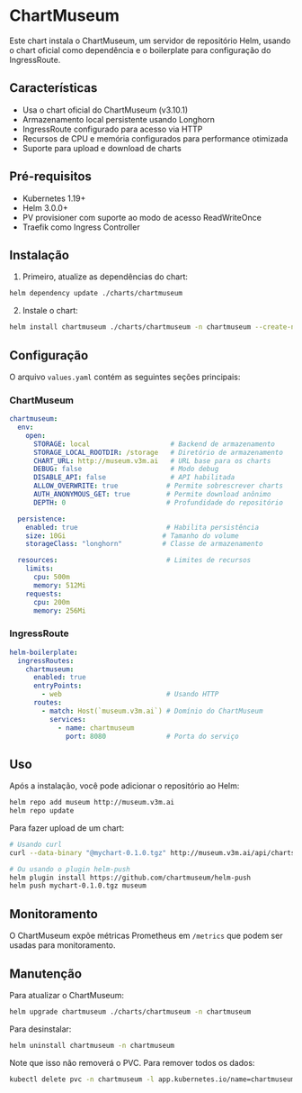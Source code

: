 # ChartMuseum

Este chart instala o ChartMuseum, um servidor de repositório Helm, usando o chart oficial como dependência e o boilerplate para configuração do IngressRoute.

## Características

- Usa o chart oficial do ChartMuseum (v3.10.1)
- Armazenamento local persistente usando Longhorn
- IngressRoute configurado para acesso via HTTP
- Recursos de CPU e memória configurados para performance otimizada
- Suporte para upload e download de charts

## Pré-requisitos

- Kubernetes 1.19+
- Helm 3.0.0+
- PV provisioner com suporte ao modo de acesso ReadWriteOnce
- Traefik como Ingress Controller

## Instalação

1. Primeiro, atualize as dependências do chart:
```bash
helm dependency update ./charts/chartmuseum
```

2. Instale o chart:
```bash
helm install chartmuseum ./charts/chartmuseum -n chartmuseum --create-namespace
```

## Configuração

O arquivo `values.yaml` contém as seguintes seções principais:

### ChartMuseum

```yaml
chartmuseum:
  env:
    open:
      STORAGE: local                    # Backend de armazenamento
      STORAGE_LOCAL_ROOTDIR: /storage   # Diretório de armazenamento
      CHART_URL: http://museum.v3m.ai   # URL base para os charts
      DEBUG: false                      # Modo debug
      DISABLE_API: false                # API habilitada
      ALLOW_OVERWRITE: true            # Permite sobrescrever charts
      AUTH_ANONYMOUS_GET: true         # Permite download anônimo
      DEPTH: 0                         # Profundidade do repositório

  persistence:
    enabled: true                      # Habilita persistência
    size: 10Gi                        # Tamanho do volume
    storageClass: "longhorn"          # Classe de armazenamento

  resources:                           # Limites de recursos
    limits:
      cpu: 500m
      memory: 512Mi
    requests:
      cpu: 200m
      memory: 256Mi
```

### IngressRoute

```yaml
helm-boilerplate:
  ingressRoutes:
    chartmuseum:
      enabled: true
      entryPoints:
        - web                          # Usando HTTP
      routes:
        - match: Host(`museum.v3m.ai`) # Domínio do ChartMuseum
          services:
            - name: chartmuseum
              port: 8080               # Porta do serviço
```

## Uso

Após a instalação, você pode adicionar o repositório ao Helm:

```bash
helm repo add museum http://museum.v3m.ai
helm repo update
```

Para fazer upload de um chart:

```bash
# Usando curl
curl --data-binary "@mychart-0.1.0.tgz" http://museum.v3m.ai/api/charts

# Ou usando o plugin helm-push
helm plugin install https://github.com/chartmuseum/helm-push
helm push mychart-0.1.0.tgz museum
```

## Monitoramento

O ChartMuseum expõe métricas Prometheus em `/metrics` que podem ser usadas para monitoramento.

## Manutenção

Para atualizar o ChartMuseum:

```bash
helm upgrade chartmuseum ./charts/chartmuseum -n chartmuseum
```

Para desinstalar:

```bash
helm uninstall chartmuseum -n chartmuseum
```

Note que isso não removerá o PVC. Para remover todos os dados:

```bash
kubectl delete pvc -n chartmuseum -l app.kubernetes.io/name=chartmuseum
``` 